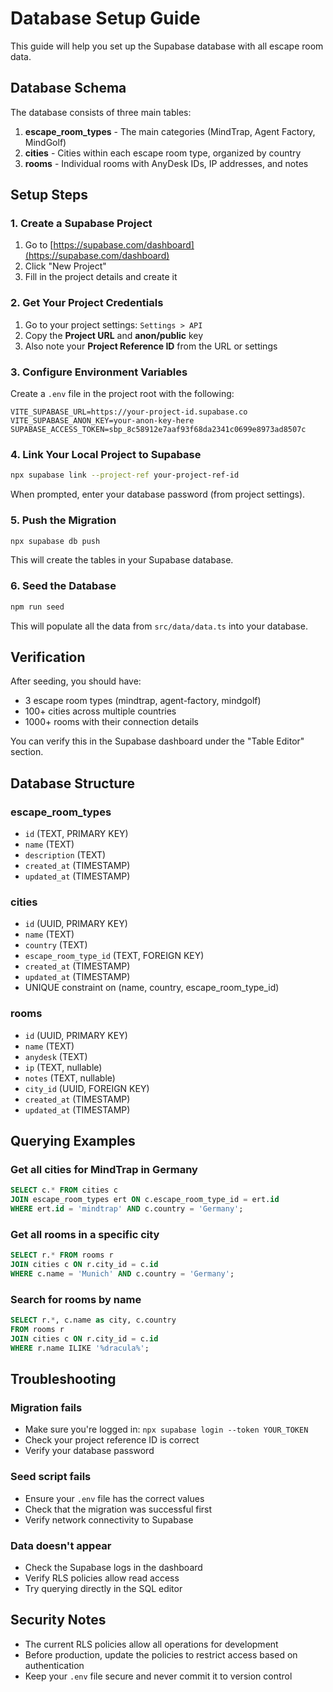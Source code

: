 # Database Setup Guide

This guide will help you set up the Supabase database with all escape room data.

## Database Schema

The database consists of three main tables:

1. **escape_room_types** - The main categories (MindTrap, Agent Factory, MindGolf)
2. **cities** - Cities within each escape room type, organized by country
3. **rooms** - Individual rooms with AnyDesk IDs, IP addresses, and notes

## Setup Steps

### 1. Create a Supabase Project

1. Go to [https://supabase.com/dashboard](https://supabase.com/dashboard)
2. Click "New Project"
3. Fill in the project details and create it

### 2. Get Your Project Credentials

1. Go to your project settings: `Settings > API`
2. Copy the **Project URL** and **anon/public** key
3. Also note your **Project Reference ID** from the URL or settings

### 3. Configure Environment Variables

Create a `.env` file in the project root with the following:

```env
VITE_SUPABASE_URL=https://your-project-id.supabase.co
VITE_SUPABASE_ANON_KEY=your-anon-key-here
SUPABASE_ACCESS_TOKEN=sbp_8c58912e7aaf93f68da2341c0699e8973ad8507c
```

### 4. Link Your Local Project to Supabase

```bash
npx supabase link --project-ref your-project-ref-id
```

When prompted, enter your database password (from project settings).

### 5. Push the Migration

```bash
npx supabase db push
```

This will create the tables in your Supabase database.

### 6. Seed the Database

```bash
npm run seed
```

This will populate all the data from `src/data/data.ts` into your database.

## Verification

After seeding, you should have:
- 3 escape room types (mindtrap, agent-factory, mindgolf)
- 100+ cities across multiple countries
- 1000+ rooms with their connection details

You can verify this in the Supabase dashboard under the "Table Editor" section.

## Database Structure

### escape_room_types
- `id` (TEXT, PRIMARY KEY)
- `name` (TEXT)
- `description` (TEXT)
- `created_at` (TIMESTAMP)
- `updated_at` (TIMESTAMP)

### cities
- `id` (UUID, PRIMARY KEY)
- `name` (TEXT)
- `country` (TEXT)
- `escape_room_type_id` (TEXT, FOREIGN KEY)
- `created_at` (TIMESTAMP)
- `updated_at` (TIMESTAMP)
- UNIQUE constraint on (name, country, escape_room_type_id)

### rooms
- `id` (UUID, PRIMARY KEY)
- `name` (TEXT)
- `anydesk` (TEXT)
- `ip` (TEXT, nullable)
- `notes` (TEXT, nullable)
- `city_id` (UUID, FOREIGN KEY)
- `created_at` (TIMESTAMP)
- `updated_at` (TIMESTAMP)

## Querying Examples

### Get all cities for MindTrap in Germany
```sql
SELECT c.* FROM cities c
JOIN escape_room_types ert ON c.escape_room_type_id = ert.id
WHERE ert.id = 'mindtrap' AND c.country = 'Germany';
```

### Get all rooms in a specific city
```sql
SELECT r.* FROM rooms r
JOIN cities c ON r.city_id = c.id
WHERE c.name = 'Munich' AND c.country = 'Germany';
```

### Search for rooms by name
```sql
SELECT r.*, c.name as city, c.country
FROM rooms r
JOIN cities c ON r.city_id = c.id
WHERE r.name ILIKE '%dracula%';
```

## Troubleshooting

### Migration fails
- Make sure you're logged in: `npx supabase login --token YOUR_TOKEN`
- Check your project reference ID is correct
- Verify your database password

### Seed script fails
- Ensure your `.env` file has the correct values
- Check that the migration was successful first
- Verify network connectivity to Supabase

### Data doesn't appear
- Check the Supabase logs in the dashboard
- Verify RLS policies allow read access
- Try querying directly in the SQL editor

## Security Notes

- The current RLS policies allow all operations for development
- Before production, update the policies to restrict access based on authentication
- Keep your `.env` file secure and never commit it to version control
